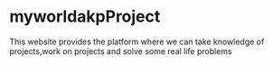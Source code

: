 # myworldakpProject
This website provides the platform where we can take knowledge of projects,work on projects and solve some real life problems
